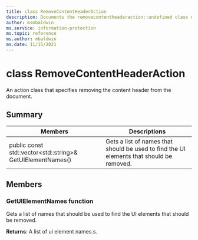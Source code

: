 ```yaml
---
title: class RemoveContentHeaderAction 
description: Documents the removecontentheaderaction::undefined class of the Microsoft Information Protection (MIP) SDK.
author: msmbaldwin
ms.service: information-protection
ms.topic: reference
ms.author: mbaldwin
ms.date: 11/15/2021
---
```


# class RemoveContentHeaderAction 
An action class that specifies removing the content header from the document.
  
## Summary
 Members                        | Descriptions                                
--------------------------------|---------------------------------------------
public const std::vector\<std::string\>& GetUIElementNames()  |  Gets a list of names that should be used to find the UI elements that should be removed.
  
## Members
  
### GetUIElementNames function
Gets a list of names that should be used to find the UI elements that should be removed.

  
**Returns**: A list of ui element names.s.